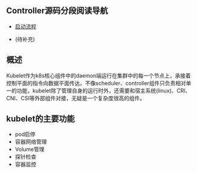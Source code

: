 ## Controller源码分段阅读导航

- [启动流程](https://github.com/yinwenqin/kubeSourceCodeNote/blob/master/kubelet/Kubernetes源码学习-Kubelet-P1-启动流程篇.md)

- (待补充)

  

## 概述

Kubelet作为k8s核心组件中的daemon端运行在集群中的每一个节点上，承接着控制平面的指令向数据平面传达。不像scheduler、controller组件只负责相对单一的功能，kubelet除了管理自身的运行时外，还需要和宿主系统(linux)、CRI、CNI、CSI等外部组件对接，无疑是一个复杂度很高的组件。



## kubelet的主要功能

- pod启停
- 容器网络管理
- Volume管理
- 探针检查
- 容器监控

